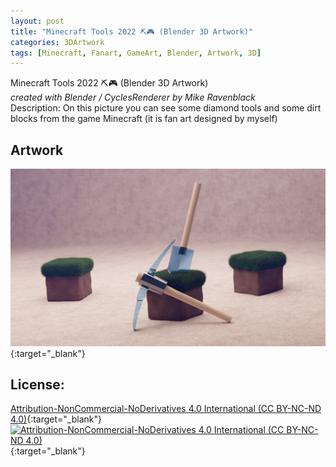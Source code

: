 ```yaml
---
layout: post
title: "Minecraft Tools 2022 ⛏️🎮 (Blender 3D Artwork)"
categories: 3DArtwork
tags: [Minecraft, Fanart, GameArt, Blender, Artwork, 3D]
---
```


Minecraft Tools 2022 ⛏️🎮 (Blender 3D Artwork) \
_created with Blender / CyclesRenderer by Mike Ravenblack_ \
Description: On this picture you can see some diamond tools and some dirt blocks from the game Minecraft (it is fan art designed by myself)
## Artwork
[![Minecraft Tools 2022 (Blender 3D Artwork)](https://raw.githubusercontent.com/0xRavenBlack/0xRavenBlack.github.io/main/images/minecraft_tools_2022.jpg)](https://raw.githubusercontent.com/0xRavenBlack/0xRavenBlack.github.io/main/images/minecraft_tools_2022.jpg){:target="_blank"}
## License:
[Attribution-NonCommercial-NoDerivatives 4.0 International (CC BY-NC-ND 4.0)](https://creativecommons.org/licenses/by-nc-nd/4.0/){:target="_blank"} \
[![Attribution-NonCommercial-NoDerivatives 4.0 International (CC BY-NC-ND 4.0)](https://i.creativecommons.org/l/by-nc-nd/4.0/88x31.png)](http://creativecommons.org/licenses/by-nc-nd/4.0/){:target="_blank"}

